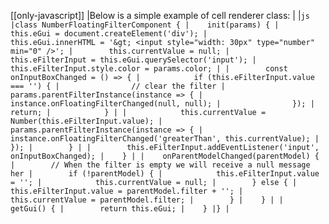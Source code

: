 [[only-javascript]]
|Below is a simple example of cell renderer class:
|
|```js
|class NumberFloatingFilterComponent {
|    init(params) {
|        this.eGui = document.createElement('div');
|        this.eGui.innerHTML = '&gt; <input style="width: 30px" type="number" min="0" />';
|        this.currentValue = null;
|        this.eFilterInput = this.eGui.querySelector('input');
|        this.eFilterInput.style.color = params.color;
|
|        const onInputBoxChanged = () => {
|            if (this.eFilterInput.value === '') {
|                // clear the filter
|                params.parentFilterInstance(instance => {
|                    instance.onFloatingFilterChanged(null, null);
|                });
|                return;
|            }
|
|            this.currentValue = Number(this.eFilterInput.value);
|            params.parentFilterInstance(instance => {
|                instance.onFloatingFilterChanged('greaterThan', this.currentValue);
|            });
|        }
|
|        this.eFilterInput.addEventListener('input', onInputBoxChanged);
|    }
|
|    onParentModelChanged(parentModel) {
|        // When the filter is empty we will receive a null message her
|        if (!parentModel) {
|            this.eFilterInput.value = '';
|            this.currentValue = null;
|        } else {
|            this.eFilterInput.value = parentModel.filter + '';
|            this.currentValue = parentModel.filter;
|        }
|    }
|
|    getGui() {
|        return this.eGui;
|    }
|}
|```
